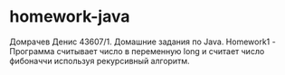 homework-java
=============
Домрачев Денис 43607/1. Домашние задания по Java.
Homework1 - Программа считывает число в переменную long и считает число фибоначчи используя рекурсивный алгоритм.
